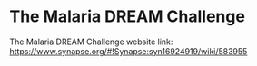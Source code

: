 # The Malaria DREAM Challenge
The Malaria DREAM Challenge website link: https://www.synapse.org/#!Synapse:syn16924919/wiki/583955
